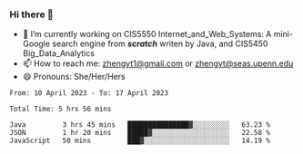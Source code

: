 ### Hi there 👋

<!--
**zhengyt1/zhengyt1** is a ✨ _special_ ✨ repository because its `README.md` (this file) appears on your GitHub profile.

Here are some ideas to get you started:

- 🔭 I’m currently working on ...
- 🌱 I’m currently learning ...
- 👯 I’m looking to collaborate on ...
- 🤔 I’m looking for help with ...
- 💬 Ask me about ...
- 📫 How to reach me: ...
- 😄 Pronouns: ...
- ⚡ Fun fact: ...
-->

- 🔭 I’m currently working on CIS5550 Internet_and_Web_Systems: A mini-Google search engine from ***scratch*** writen by Java, and CIS5450 Big_Data_Analytics
- 📫 How to reach me: zhengyt1@gmail.com or zhengyt@seas.upenn.edu
- 😄 Pronouns: She/Her/Hers



<!--START_SECTION:waka-->

```text
From: 10 April 2023 - To: 17 April 2023

Total Time: 5 hrs 56 mins

Java         3 hrs 45 mins   ███████████████▓░░░░░░░░░   63.23 %
JSON         1 hr 20 mins    █████▓░░░░░░░░░░░░░░░░░░░   22.58 %
JavaScript   50 mins         ███▓░░░░░░░░░░░░░░░░░░░░░   14.19 %
```

<!--END_SECTION:waka-->
